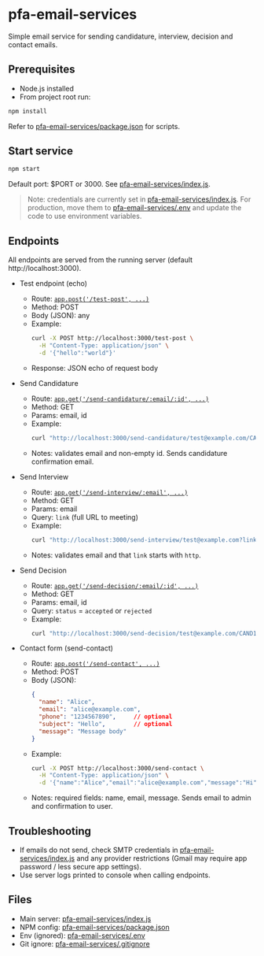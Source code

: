 # pfa-email-services

Simple email service for sending candidature, interview, decision and contact emails.

## Prerequisites

- Node.js installed
- From project root run:
```sh
npm install
```
Refer to [pfa-email-services/package.json](pfa-email-services/package.json) for scripts.

## Start service

```sh
npm start
```

Default port: $PORT or 3000. See [pfa-email-services/index.js](pfa-email-services/index.js).

> Note: credentials are currently set in [pfa-email-services/index.js](pfa-email-services/index.js). For production, move them to [pfa-email-services/.env](pfa-email-services/.env) and update the code to use environment variables.

## Endpoints

All endpoints are served from the running server (default http://localhost:3000).

- Test endpoint (echo)
  - Route: [`app.post('/test-post', ...)`](pfa-email-services/index.js)
  - Method: POST
  - Body (JSON): any
  - Example:
    ```sh
    curl -X POST http://localhost:3000/test-post \
      -H "Content-Type: application/json" \
      -d '{"hello":"world"}'
    ```
  - Response: JSON echo of request body

- Send Candidature
  - Route: [`app.get('/send-candidature/:email/:id', ...)`](pfa-email-services/index.js)
  - Method: GET
  - Params: email, id
  - Example:
    ```sh
    curl "http://localhost:3000/send-candidature/test@example.com/CAND123"
    ```
  - Notes: validates email and non-empty id. Sends candidature confirmation email.

- Send Interview
  - Route: [`app.get('/send-interview/:email', ...)`](pfa-email-services/index.js)
  - Method: GET
  - Params: email
  - Query: `link` (full URL to meeting)
  - Example:
    ```sh
    curl "http://localhost:3000/send-interview/test@example.com?link=https://meet.example.com/abc123"
    ```
  - Notes: validates email and that `link` starts with `http`.

- Send Decision
  - Route: [`app.get('/send-decision/:email/:id', ...)`](pfa-email-services/index.js)
  - Method: GET
  - Params: email, id
  - Query: `status` = `accepted` or `rejected`
  - Example:
    ```sh
    curl "http://localhost:3000/send-decision/test@example.com/CAND123?status=accepted"
    ```

- Contact form (send-contact)
  - Route: [`app.post('/send-contact', ...)`](pfa-email-services/index.js)
  - Method: POST
  - Body (JSON):
    ```json
    {
      "name": "Alice",
      "email": "alice@example.com",
      "phone": "1234567890",     // optional
      "subject": "Hello",        // optional
      "message": "Message body"
    }
    ```
  - Example:
    ```sh
    curl -X POST http://localhost:3000/send-contact \
      -H "Content-Type: application/json" \
      -d '{"name":"Alice","email":"alice@example.com","message":"Hi"}'
    ```
  - Notes: required fields: name, email, message. Sends email to admin and confirmation to user.

## Troubleshooting

- If emails do not send, check SMTP credentials in [pfa-email-services/index.js](pfa-email-services/index.js) and any provider restrictions (Gmail may require app password / less secure app settings).
- Use server logs printed to console when calling endpoints.

## Files

- Main server: [pfa-email-services/index.js](pfa-email-services/index.js)
- NPM config: [pfa-email-services/package.json](pfa-email-services/package.json)
- Env (ignored): [pfa-email-services/.env](pfa-email-services/.env)
- Git ignore: [pfa-email-services/.gitignore](pfa-email-services/.gitignore)